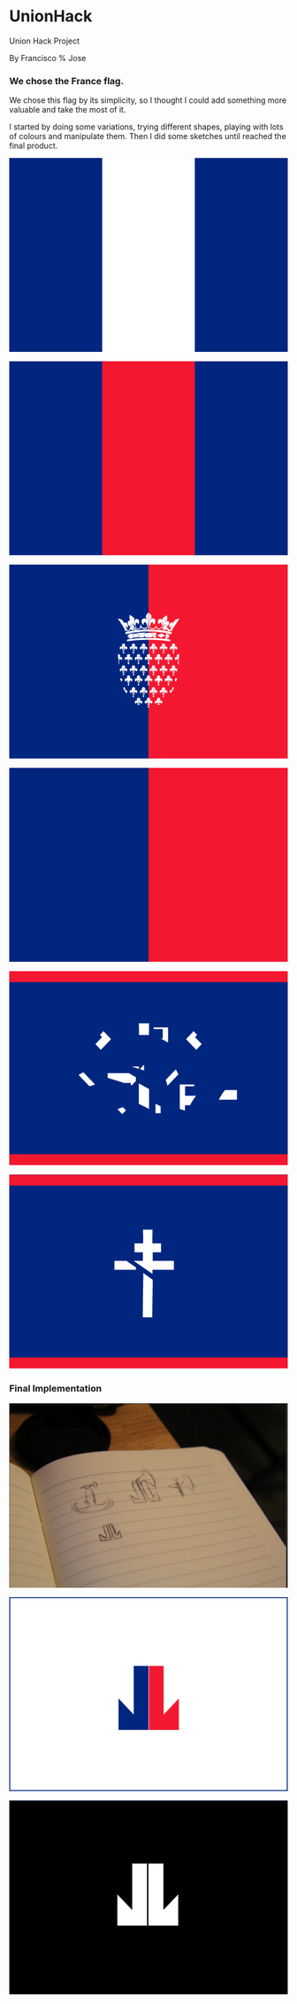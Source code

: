 # UnionHack
Union Hack Project

By Francisco % Jose

<h3>We chose the France flag.</h3>

We chose this flag by its simplicity, so I thought I could add something more valuable and take the most of it.

I started by doing some variations, trying different shapes, playing with lots of colours and manipulate them. Then I did some sketches until reached the final product.

![image](https://github.com/itsfranhere/UnionHack/blob/master/Francisco's%20Flag/franceflag/variations_1.png)

![image](https://github.com/itsfranhere/UnionHack/blob/master/Francisco's%20Flag/franceflag/variations_2.png)

![image](https://github.com/itsfranhere/UnionHack/blob/master/Francisco's%20Flag/franceflag/variations_3.png)

![image](https://github.com/itsfranhere/UnionHack/blob/master/Francisco's%20Flag/franceflag/variations_4.png)

![image](https://github.com/itsfranhere/UnionHack/blob/master/Francisco's%20Flag/franceflag/variations_5.png)

![image](https://github.com/itsfranhere/UnionHack/blob/master/Francisco's%20Flag/franceflag/variations_6.png)


<h3>Final Implementation</h3>

![image](https://github.com/itsfranhere/UnionHack/blob/master/Francisco's%20Flag/franceflag/sketches.png)

![image](https://github.com/itsfranhere/UnionHack/blob/master/Francisco's%20Flag/franceflag/final_1.png)

![image](https://github.com/itsfranhere/UnionHack/blob/master/Francisco's%20Flag/franceflag/final_2.png)




